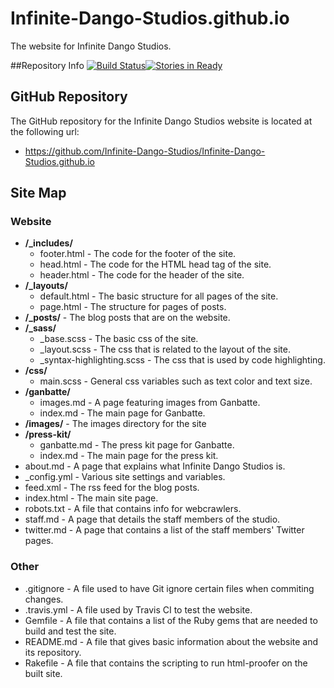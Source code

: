 # Infinite-Dango-Studios.github.io
The website for Infinite Dango Studios.

##Repository Info
[![Build Status](https://travis-ci.org/Infinite-Dango-Studios/Infinite-Dango-Studios.github.io.png)](https://travis-ci.org/Infinite-Dango-Studios/Infinite-Dango-Studios.github.io)[![Stories in Ready](https://badge.waffle.io/Infinite-Dango-Studios/Infinite-Dango-Studios.github.io.png?label=ready&title=Ready)](http://waffle.io/Infinite-Dango-Studios/Infinite-Dango-Studios.github.io)

## GitHub Repository
The GitHub repository for the Infinite Dango Studios website is located at the following url:

- https://github.com/Infinite-Dango-Studios/Infinite-Dango-Studios.github.io

## Site Map
### Website
- **/_includes/**
   - footer.html - The code for the footer of the site.
   - head.html - The code for the HTML head tag of the site.
   - header.html - The code for the header of the site.
- **/_layouts/**
   - default.html - The basic structure for all pages of the site.
   - page.html - The structure for pages of posts.
- **/_posts/** - The blog posts that are on the website.
- **/_sass/**
   - _base.scss - The basic css of the site.
   - _layout.scss - The css that is related to the layout of the site.
   - _syntax-highlighting.scss - The css that is used by code highlighting.
- **/css/**
   - main.scss - General css variables such as text color and text size.
- **/ganbatte/**
   - images.md - A page featuring images from Ganbatte.
   - index.md - The main page for Ganbatte.
- **/images/** - The images directory for the site
- **/press-kit/**
   - ganbatte.md - The press kit page for Ganbatte.
   - index.md - The main page for the press kit.
- about.md - A page that explains what Infinite Dango Studios is.
- _config.yml - Various site settings and variables.
- feed.xml - The rss feed for the blog posts.
- index.html - The main site page.
- robots.txt - A file that contains info for webcrawlers.
- staff.md - A page that details the staff members of the studio.
- twitter.md - A page that contains a list of the staff members' Twitter pages.

### Other
- .gitignore - A file used to have Git ignore certain files when commiting changes.
- .travis.yml - A file used by Travis CI to test the website.
- Gemfile - A file that contains a list of the Ruby gems that are needed to build and test the site.
- README.md - A file that gives basic information about the website and its repository.
- Rakefile - A file that contains the scripting to run html-proofer on the built site.
